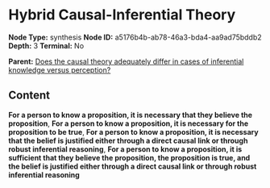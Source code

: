 # Hybrid Causal-Inferential Theory

**Node Type:** synthesis
**Node ID:** a5176b4b-ab78-46a3-bda4-aa9ad75bddb2
**Depth:** 3
**Terminal:** No

**Parent:** [Does the causal theory adequately differ in cases of inferential knowledge versus perception?](does-the-causal-theory-adequately-differ-in-cases-of-inferential-knowledge-versus-perception.md)

## Content

**For a person to know a proposition, it is necessary that they believe the proposition**, **For a person to know a proposition, it is necessary for the proposition to be true**, **For a person to know a proposition, it is necessary that the belief is justified either through a direct causal link or through robust inferential reasoning**, **For a person to know a proposition, it is sufficient that they believe the proposition, the proposition is true, and the belief is justified either through a direct causal link or through robust inferential reasoning**
